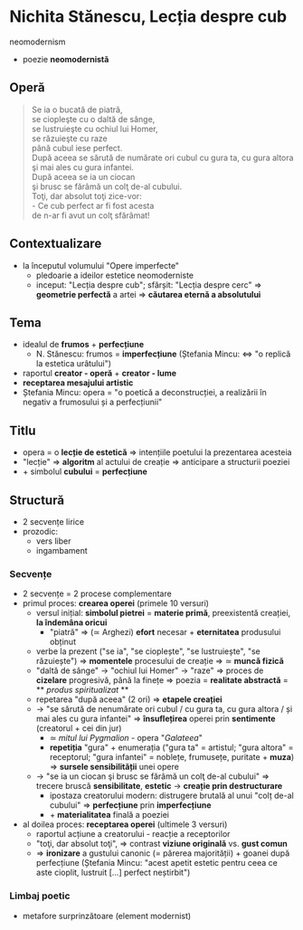 Nichita Stănescu, Lecția despre cub
===
neomodernism

* poezie **neomodernistă**

## Operă

> Se ia o bucată de piatră,  
> se ciopleşte cu o daltă de sânge,  
> se lustruieşte cu ochiul lui Homer,  
> se răzuieşte cu raze  
> până cubul iese perfect.  
> După aceea se sărută de numărate ori cubul 
> cu gura ta, cu gura altora  
> şi mai ales cu gura infantei.  
> După aceea se ia un ciocan  
> şi brusc se fărâmă un colţ de-al cubului.  
> Toţi, dar absolut toţi zice-vor:  
> \- Ce cub perfect ar fi fost acesta  
> de n-ar fi avut un colţ sfărâmat!

## Contextualizare

* la începutul volumului "Opere imperfecte"
	* pledoarie a ideilor estetice neomoderniste
	* inceput: "Lecția despre cub"; sfărșit: "Lecția despre cerc" ⇒ **geometrie perfectă** a artei ⇒ **căutarea eternă a absolutului**

## Tema

* idealul de **frumos** + **perfecțiune**
	* N. Stănescu: frumos = **imperfecțiune** (Ștefania Mincu: ⇔ "o replică la estetica urâtului")
* raportul **creator - operă** + **creator - lume**
* **receptarea mesajului artistic**
* Ștefania Mincu: opera = "o poetică a deconstrucției, a realizării în negativ a frumosului și a perfecțiunii"

## Titlu

* opera = o **lecție de estetică** ⇒ intențiile poetului la prezentarea acesteia
* "lecție" ⇒ **algoritm** al actului de creație ⇒ anticipare a structurii poeziei
* \+ simbolul **cubului** = **perfecțiune**

## Structură

* 2 secvențe lirice
* prozodic:
	* vers liber
	* ingambament

### Secvențe

* 2 secvențe = 2 procese complementare
* primul proces: **crearea operei** (primele 10 versuri)
	* versul inițial: **simbolul pietrei** = **materie primă**, preexistentă creației, **la îndemâna oricui**
		* "piatră" ⇒ (≃ Arghezi) **efort** necesar + **eternitatea** produsului obținut
	* verbe la prezent ("se ia", "se cioplește", "se lustruiește", "se răzuiește") ⇒ **momentele** procesului de creație ⇒ ≃ **muncă fizică**
	* "daltă de sânge" → "ochiul lui Homer" → "raze" ⇒ proces de **cizelare** progresivă, până la finețe ⇒ poezia = **realitate abstractă** = ** *produs spiritualizat* **
	* repetarea "după aceea" (2 ori) ⇒ **etapele creației**
	* → "se sărută de nenumărate ori cubul / cu gura ta, cu gura altora / și mai ales cu gura infantei" ⇒ 	**însuflețirea** operei prin **sentimente** (creatorul + cei din jur)
		* ≃ *mitul lui Pygmalion* - opera "*Galateea*"
		* **repetiția** "gura" + enumerația ("gura ta" = artistul; "gura altora" = receptorul; "gura infantei" = noblețe, frumusețe, puritate + **muza**) ⇒ **sursele sensibilității** unei opere
	* → "se ia un ciocan şi brusc se fărâmă un colţ de-al cubului" ⇒ trecere bruscă **sensibilitate**, **estetic** → **creație prin destructurare**
		* ipostaza creatorului modern: distrugere brutală al unui "colț de-al cubului" ⇒ **perfecțiune** prin **imperfecțiune**
		* \+ **materialitatea** finală a poeziei
* al doilea proces: **receptarea operei** (ultimele 3 versuri)
	* raportul acțiune a creatorului - reacție a receptorilor
	* "toţi, dar absolut toţi", ⇒ contrast **viziune originală** vs. **gust comun**
	* ⇒ **ironizare** a gustului canonic (= părerea majorității) + goanei după perfecțiune (Ștefania Mincu: "acest apetit estetic pentru ceea ce aste cioplit, lustruit [...] perfect neștirbit")

### Limbaj poetic

* metafore surprinzătoare (element modernist)